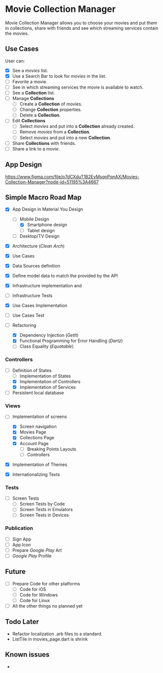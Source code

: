 # Movie Collection Manager

Movie Collection Manager allows you to choose your movies and put them in collections, share with friends and see which streaming services contain the movies.

## Use Cases 

User can:

- [x] See a _movies_ list.
- [x] Use a Search Bar to look for _movies_ in the list.
- [ ] Favorite a movie.
- [ ] See in which streaming services the movie is available to watch.
- [ ] See a **Collection** list.
- [ ] Manage **Collections**
  - [ ] Create a **Collection** of movies.
  - [ ] Change **Collection** properties.
  - [ ] Delete a **Collection**.
- [ ] Edit **Collections**
  - [ ] Select _movies_ and put into a **Collection** already created.
  - [ ] Remove _movies_ from a **Collection**.
  - [ ] Select _movies_ and put into a new **Collection**.
- [ ] Share **Collections** with friends.
- [ ] Share a link to a _movie_.

## App Design

https://www.figma.com/file/p7dCXduT1B2EyMsqnPqnAX/Movies-Collection-Manager?node-id=51195%3A4667

## Simple Macro Road Map

- [x] App Design in Material You Design
	- [ ] Mobile Design
		- [x] Smartphone design
		- [ ] Tablet design
	- [ ] Desktop/TV Design

- [x] Architecture (_Clean Arch_)
- [X] Use Cases

- [x] Data Sources definition
- [x] Define model data to match the provided by the API
- [x] Infrastructure implementation and
- [ ] Infrastructure Tests
- [X] Use Cases Implementation
- [ ] Use Cases Test

- [ ] Refactoring
	- [X] Dependency Injection (_GetIt_)
	- [X] Functional Programming for Error Handling (_Dartz_)
	- [ ] Class Equality (_Equatable_)

### Controllers

- [ ] Definition of States
	- [ ] Implementation of States
	- [X] Implementation of Controllers
	- [X] Implementation of Services

- [ ] Persistent local database

### Views

- [ ] Implementation of screens
	- [x] Screen navigation
  - [X] Movies Page
  - [X] Collections Page
  - [X] Account Page
	- [ ] Breaking Points Layouts
	- [ ] Controllers
  
- [X] Implementation of Themes
	
- [X] Internationalizing Texts

### Tests

- [ ] Screen Tests 
	- [ ] Screen Tests by Code
	- [ ] Screen Tests in Emulators 
	- [ ] Screen Tests in Devices

### Publication

- [ ] Sign App
- [ ] App Icon
- [ ] Prepare _Google Play_ Art
- [ ] _Google Play_ Profile

## Future

- [ ] Prepare Code for other platforms
  - [ ] Code for iOS
  - [ ] Code for Windows
  - [ ] Code for Linux

- [ ] All the other things no planned yet

## Todo Later

- Refactor localization .arb files to a standard.
- ListTile in movies_page.dart is shrink

## Known issues 

- 

